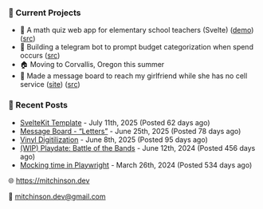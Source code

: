### 📌 Current Projects
- 📝 A math quiz web app for elementary school teachers (Svelte) ([demo](https://quiz-staging.mitchinson.dev/)) ([src](https://github.com/bmitchinson/budget-entry))
- 💸 Building a telegram bot to prompt budget categorization when spend occurs ([src](https://github.com/bmitchinson/sms-accountant))
- 🏠 Moving to Corvallis, Oregon this summer
- 💌 Made a message board to reach my girlfriend while she has no cell service ([site](https://letters.mitchinson.dev/)) ([src](https://github.com/bmitchinson/letters))

### 📝 Recent Posts

- [SvelteKit Template](https://blog.mitchinson.dev/sveltekit-template) - July 11th, 2025 (Posted 62 days ago)
- [Message Board - “Letters”](https://blog.mitchinson.dev/letters) - June 25th, 2025 (Posted 78 days ago)
- [Vinyl Digitilization](https://blog.mitchinson.dev/vinyl) - June 8th, 2025 (Posted 95 days ago)
- [(WIP) Playdate: Battle of the Bands](https://blog.mitchinson.dev/playdate-dev-one) - June 12th, 2024 (Posted 456 days ago)
- [Mocking time in Playwright](https://blog.mitchinson.dev/playwright-mock-time) - March 26th, 2024 (Posted 534 days ago)

🌐 https://mitchinson.dev

💌 mitchinson.dev@gmail.com